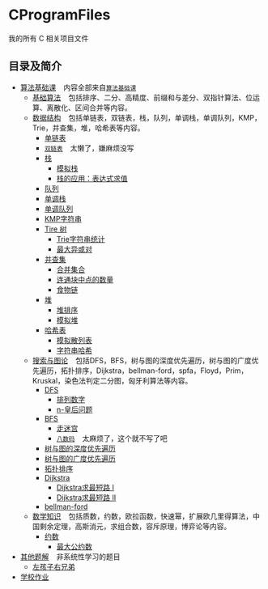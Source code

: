 # CProgramFiles

我的所有 C 相关项目文件

## 目录及简介

- [算法基础课](Basic) &#x2002;
  内容全部来自[`算法基础课`](https://www.acwing.com/activity/content/11/)
    - [基础算法](Basic/BasicAlgorithms) &#x2002;
      包括排序、二分、高精度、前缀和与差分、双指针算法、位运算、离散化、区间合并等内容。
    - [数据结构](Basic/DataStructure) &#x2002;
      包括单链表，双链表，栈，队列，单调栈，单调队列，KMP，Trie，并查集，堆，哈希表等内容。
        - [单链表](Basic/DataStructure/SingleList.c)
        - [`双链表`](https://www.acwing.com/activity/content/problem/content/864/) &#x2002; 太懒了，嫌麻烦没写
        - [栈](Basic/DataStructure/Stack)
            - [模拟栈](Basic/DataStructure/Stack/SimulationStack.c)
            - [栈的应用：表达式求值](Basic/DataStructure/Stack/ExpressionEvaluation.c)
        - [队列](Basic/DataStructure/Queue.c)
        - [单调栈](Basic/DataStructure/MonotonicStack.c)
        - [单调队列](Basic/DataStructure/MonotonicQueue.c)
        - [KMP字符串](Basic/DataStructure/KMP.c)
        - [Tire 树](Basic/DataStructure/Trie)
            - [Trie字符串统计](Basic/DataStructure/Trie/StringStatistics.c)
            - [最大异或对](Basic/DataStructure/Trie/MaximumXorPair.c)
        - [并查集](Basic/DataStructure/AndLookup)
            - [合并集合](Basic/DataStructure/AndLookup/MergeCollection.c)
            - [连通块中点的数量](Basic/DataStructure/AndLookup/ConnectedBlockPointNum.c)
            - [食物链](Basic/DataStructure/AndLookup/FoodChain.c)
        - [堆](Basic/DataStructure/Heap)
            - [堆排序](Basic/DataStructure/Heap/HeapSort.c)
            - [模拟堆](Basic/DataStructure/Heap/MockHeap.c)
        - [哈希表](Basic/DataStructure/Hash)
            - [模拟散列表](Basic/DataStructure/Hash/AnalogHash.c)
            - [字符串哈希](Basic/DataStructure/Hash/StringHash.c)
    - [搜索与图论](Basic/SearchAndGraphTheory) &#x2002;
      包括DFS，BFS，树与图的深度优先遍历，树与图的广度优先遍历，拓扑排序，Dijkstra，bellman-ford，spfa，Floyd，Prim，Kruskal，染色法判定二分图，匈牙利算法等内容。
        - [DFS](Basic/SearchAndGraphTheory/DFS)
            - [排列数字](Basic/SearchAndGraphTheory/DFS/ArrangeNumbers.c)
            - [n-皇后问题](Basic/SearchAndGraphTheory/DFS/NQueens.c)
        - [BFS](Basic/SearchAndGraphTheory/BFS)
            - [走迷宫](Basic/SearchAndGraphTheory/BFS/MazeWalking.c)
            - [`八数码`](https://www.acwing.com/problem/content/847/) &#x2002; 太麻烦了，这个就不写了吧
        - [树与图的深度优先遍历](Basic/SearchAndGraphTheory/DFS/DFS.c)
        - [树与图的广度优先遍历](Basic/SearchAndGraphTheory/BFS/BFS.c)
        - [拓扑排序](Basic/SearchAndGraphTheory/TopologicalSort.c)
        - [Dijkstra](Basic/SearchAndGraphTheory/Dijkstra)
            - [Dijkstra求最短路 I](Basic/SearchAndGraphTheory/Dijkstra/DijkstraI.c)
            - [Dijkstra求最短路 II](Basic/SearchAndGraphTheory/Dijkstra/DijkstraII.c)
        - [bellman-ford](Basic/SearchAndGraphTheory/BellmanFord.c)
    - [数学知识](Basic/MathematicalKnowledge) &#x2002; 包括质数，约数，欧拉函数，快速幂，扩展欧几里得算法，中国剩余定理，高斯消元，求组合数，容斥原理，博弈论等内容。
        - [约数](Basic/MathematicalKnowledge/Approximation)
            - [最大公约数](Basic/MathematicalKnowledge/Approximation/GreatestCommonDivisor.c)
- [其他题解](OtherSolutions) &#x2002; 非系统性学习的题目
    - [左孩子右兄弟](OtherSolutions/LeftChildRightBrother.c)
- [学校作业](学校作业)